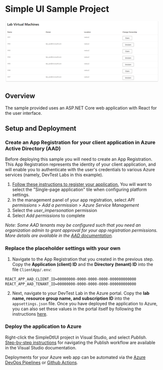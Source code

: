 ﻿# Simple UI Sample Project

![Screenshot](images/SampleScreenshot.PNG)

## Overview
The sample provided uses an ASP.NET Core web application with React for the user interface. 

## Setup and Deployment
### Create an App Registration for your client application in Azure Active Directory (AAD)
Before deploying this sample you will need to create an App Registration. This App Registration represents the identity of your client application, and will enable you to authenticate with the user's credentials to various Azure services (namely, DevTest Labs in this example). 
1. [Follow these instructions to register your application.](https://docs.microsoft.com/en-us/azure/active-directory/develop/quickstart-register-app) You will want to select the "Single-page application" tile when configuring platform settings.
2. In the management panel of your app registration, select *API permissions* > *Add a permission* > *Azure Service Management*
3. Select the *user_impersonation* permission
4. Select *Add permissions* to complete

_Note: Some AAD tenants may be configured such that you need an organization admin to grant approval for your app registration permissions. More details are available in the [AAD documentation](https://docs.microsoft.com/en-us/azure/active-directory/manage-apps/grant-admin-consent)._

### Replace the placeholder settings with your own
1. Navigate to the App Registration that you created in the previous step. Copy the **Application (client) ID** and the **Directory (tenant) ID** into the file `ClientApp/.env`:
```
REACT_APP_AAD_CLIENT_ID=00000000-0000-0000-0000-000000000000
REACT_APP_AAD_TENANT_ID=00000000-0000-0000-0000-000000000000
```
2. Next, navigate to your DevTest Lab in the Azure portal. Copy the **lab name, resource group name, and subscription ID** into the `appsettings.json` file. Once you have deployed the application to Azure, you can also set these values in the portal itself by following the instructions [here](https://docs.microsoft.com/en-us/azure/app-service/configure-common).

### Deploy the application to Azure
Right-click the SimpleDtlUI project in Visual Studio, and select *Publish*. [Step-by-step instructions](https://docs.microsoft.com/en-US/visualstudio/deployment/quickstart-deploy-to-azure?view=vs-2019) for navigating the Publish workflow are available in the Visual Studio documentation.

Deployments for your Azure web app can be automated via the [Azure DevOps Pipelines](https://docs.microsoft.com/en-us/azure/devops/pipelines/targets/webapp?view=azure-devops&tabs=yaml) or [Github Actions](https://github.com/marketplace/actions/azure-webapp).